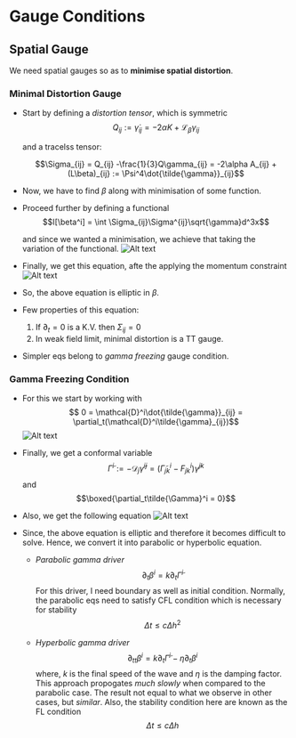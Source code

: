 # Gauge Conditions

## Spatial Gauge 

We need spatial gauges so as to **minimise spatial distortion**.

### Minimal Distortion Gauge

- Start by defining a *distortion tensor*, which is symmetric
$$Q_{ij} := \dot{\gamma}_{ij} = -2\alpha K + \mathcal{L}_{\beta}\gamma_{ij}$$
  
  and a tracelss tensor:

  $$\Sigma_{ij} = Q_{ij} -\frac{1}{3}Q\gamma_{ij} = -2\alpha A_{ij} + (L\beta)_{ij} := \Psi^4\dot{\tilde{\gamma}}_{ij}$$

- Now, we have to find $\beta$ along with minimisation of some function.

- Proceed further by defining a functional
$$I[\beta^i] = \int \Sigma_{ij}\Sigma^{ij}\sqrt{\gamma}d^3x$$

  and since we wanted a minimisation, we achieve that taking the variation of the functional.
![Alt text](../../../../../../var/folders/ms/qmx19gbx5mb0625j7fcft_wc0000gn/T/TemporaryItems/NSIRD_screencaptureui_UvsIfy/Screenshot%202023-06-13%20at%202.26.07%20PM.png)

- Finally, we get this equation, afte the applying the momentum constraint 
![Alt text](../../../../../../var/folders/ms/qmx19gbx5mb0625j7fcft_wc0000gn/T/TemporaryItems/NSIRD_screencaptureui_sLhdVs/Screenshot%202023-06-13%20at%202.28.42%20PM.png)

- So, the above equation is elliptic in $\beta$. 

- Few properties of this equation:
  1. If $\partial_t = 0$ is a K.V. then $\Sigma_{ij} = 0$
  2. In weak field limit, minimal distortion is a TT gauge. 

- Simpler eqs belong to *gamma freezing* gauge condition.

### Gamma Freezing Condition

- For this we start by working with 
$$ 0 = \mathcal{D}^i\dot{\tilde{\gamma}}_{ij} = \partial_t(\mathcal{D}^i\tilde{\gamma}_{ij})$$
![Alt text](../../../../../../var/folders/ms/qmx19gbx5mb0625j7fcft_wc0000gn/T/TemporaryItems/NSIRD_screencaptureui_0WwCdc/Screenshot%202023-06-13%20at%203.17.49%20PM.png)

- Finally, we get a conformal variable
$$\tilde{\Gamma}^i := -\mathcal{D}_j\tilde{\gamma}^{ij} = (\tilde{\Gamma}^i_{jk} - F^i_{jk})\tilde{\gamma}^{jk}$$
 and 
 $$\boxed{\partial_t\tilde{\Gamma}^i = 0}$$
 
- Also, we get the following equation
![Alt text](../../../../../../var/folders/ms/qmx19gbx5mb0625j7fcft_wc0000gn/T/TemporaryItems/NSIRD_screencaptureui_HBkOUk/Screenshot%202023-06-13%20at%202.48.29%20PM.png)

- Since, the above equation is  elliptic and therefore it becomes difficult to solve. Hence, we convert it into parabolic or hyperbolic equation.

  - *Parabolic gamma driver*
  $$\partial_t\beta^i = k\partial_t\tilde{\Gamma}^i$$
  For this driver, I need boundary as well as initial condition. 
  Normally, the parabolic eqs need to satisfy CFL condition which is necessary for stability
  $$\Delta t \leq c\Delta h^2$$

  - *Hyperbolic gamma driver*
  $$\partial_{tt}\beta^i = k\partial_t\tilde{\Gamma}^i - \eta\partial_t\beta^i$$
  where, $k$ is the final speed of the wave and $\eta$ is the damping factor.
  This approach propogates *much slowly* when compared to the parabolic case. 
  The result not equal to what we observe in other cases, but *similar*.
  Also, the stability condition here are known as the FL condition
  $$\Delta t \leq c\Delta h$$


  
